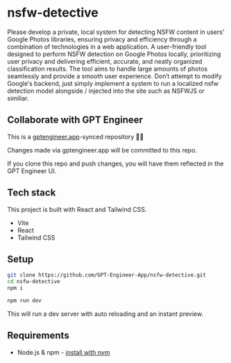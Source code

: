 # nsfw-detective

Please develop a private, local system for detecting NSFW content in users' Google Photos libraries, ensuring privacy and efficiency through a combination of technologies in a web application. A user-friendly tool designed to perform NSFW detection on Google Photos locally, prioritizing user privacy and delivering efficient, accurate, and neatly organized classification results. The tool aims to handle large amounts of photos seamlessly and provide a smooth user experience. Don′t attempt to modify Google′s backend, just simply implement a system to run a localized nsfw detection model alongside / injected into the site such as NSFWJS or similiar.

## Collaborate with GPT Engineer

This is a [gptengineer.app](https://gptengineer.app)-synced repository 🌟🤖

Changes made via gptengineer.app will be committed to this repo.

If you clone this repo and push changes, you will have them reflected in the GPT Engineer UI.

## Tech stack

This project is built with React and Tailwind CSS.

- Vite
- React
- Tailwind CSS

## Setup

```sh
git clone https://github.com/GPT-Engineer-App/nsfw-detective.git
cd nsfw-detective
npm i
```

```sh
npm run dev
```

This will run a dev server with auto reloading and an instant preview.

## Requirements

- Node.js & npm - [install with nvm](https://github.com/nvm-sh/nvm#installing-and-updating)
